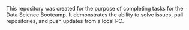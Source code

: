 This repository was created for the purpose of completing tasks for the Data Science Bootcamp. It demonstrates the ability to solve issues, pull repositories, and push updates from a local PC.
